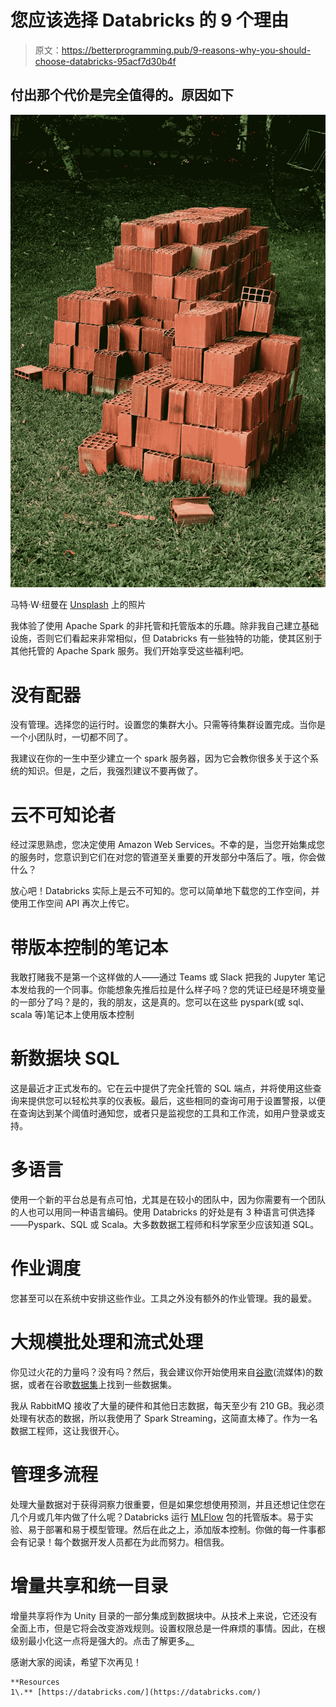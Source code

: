# 您应该选择 Databricks 的 9 个理由

> 原文：<https://betterprogramming.pub/9-reasons-why-you-should-choose-databricks-95acf7d30b4f>

## 付出那个代价是完全值得的。原因如下

![](img/c376acb70553221a9fc6c0d42f03e4cc.png)

马特·W·纽曼在 [Unsplash](https://unsplash.com?utm_source=medium&utm_medium=referral) 上的照片

我体验了使用 Apache Spark 的非托管和托管版本的乐趣。除非我自己建立基础设施，否则它们看起来非常相似，但 Databricks 有一些独特的功能，使其区别于其他托管的 Apache Spark 服务。我们开始享受这些福利吧。

# **没有配器**

没有管理。选择您的运行时。设置您的集群大小。只需等待集群设置完成。当你是一个小团队时，一切都不同了。

我建议在你的一生中至少建立一个 spark 服务器，因为它会教你很多关于这个系统的知识。但是，之后，我强烈建议不要再做了。

# **云不可知论者**

经过深思熟虑，您决定使用 Amazon Web Services。不幸的是，当您开始集成您的服务时，您意识到它们在对您的管道至关重要的开发部分中落后了。哦，你会做什么？

放心吧！Databricks 实际上是云不可知的。您可以简单地下载您的工作空间，并使用工作空间 API 再次上传它。

# **带版本控制的笔记本**

我敢打赌我不是第一个这样做的人——通过 Teams 或 Slack 把我的 Jupyter 笔记本发给我的一个同事。你能想象先推后拉是什么样子吗？您的凭证已经是环境变量的一部分了吗？是的，我的朋友，这是真的。您可以在这些 pyspark(或 sql、scala 等)笔记本上使用版本控制

# **新数据块 SQL**

这是最近才正式发布的。它在云中提供了完全托管的 SQL 端点，并将使用这些查询来提供您可以轻松共享的仪表板。最后，这些相同的查询可用于设置警报，以便在查询达到某个阈值时通知您，或者只是监视您的工具和工作流，如用户登录或支持。

# **多语言**

使用一个新的平台总是有点可怕，尤其是在较小的团队中，因为你需要有一个团队的人也可以用同一种语言编码。使用 Databricks 的好处是有 3 种语言可供选择——Pyspark、SQL 或 Scala。大多数数据工程师和科学家至少应该知道 SQL。

# **作业调度**

您甚至可以在系统中安排这些作业。工具之外没有额外的作业管理。我的最爱。

# **大规模批处理和流式处理**

你见过火花的力量吗？没有吗？然后，我会建议你开始使用来自[谷歌](https://www.google.com/finance/)(流媒体)的数据，或者在谷歌[数据集](https://datasetsearch.research.google.com/)上找到一些数据集。

我从 RabbitMQ 接收了大量的硬件和其他日志数据，每天至少有 210 GB。我必须处理有状态的数据，所以我使用了 Spark Streaming，这简直太棒了。作为一名数据工程师，这让我很开心。

# **管理多流程**

处理大量数据对于获得洞察力很重要，但是如果您想使用预测，并且还想记住您在几个月或几年内做了什么呢？Databricks 运行 [MLFlow](https://mlflow.org/) 包的托管版本。易于实验、易于部署和易于模型管理。然后在此之上，添加版本控制。你做的每一件事都会有记录！每个数据开发人员都在为此而努力。相信我。

# **增量共享和统一目录**

增量共享将作为 Unity 目录的一部分集成到数据块中。从技术上来说，它还没有全面上市，但是它将会改变游戏规则。设置权限总是一件麻烦的事情。因此，在根级别最小化这一点将是强大的。点击了解更多[。](https://databricks.com/product/unity-catalog)

感谢大家的阅读，希望下次再见！

```
**Resources
1\.** [https://databricks.com/](https://databricks.com/)
```